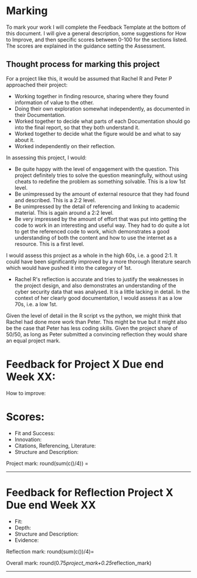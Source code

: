 # Marking

To mark your work I will complete the Feedback Template at the bottom of this document. I will give a general description, some suggestions for How to Improve, and then specific scores between 0-100 for the sections listed. The scores are explained in the guidance setting the Assessment.

## Thought process for marking this project

For a project like this, it would be assumed that Rachel R and Peter P approached their project:

* Working together in finding resource, sharing where they found information of value to the other.
* Doing their own exploration somewhat independently, as documented in their Documentation.
* Worked together to decide what parts of each Documentation should go into the final report, so that they both understand it.
* Worked together to decide what the figure would be and what to say about it.
* Worked independently on their reflection.

In assessing this project, I would:

* Be quite happy with the level of engagement with the question. This project definitely tries to solve the question meaningfully, without using cheats to redefine the problem as something solvable. This is a low 1st level.
* Be unimpressed by the amount of external resource that they had found and described. This is a 2:2 level.
* Be unimpressed by the detail of referencing and linking to academic material. This is again around a 2:2 level.
* Be very impressed by the amount of effort that was put into getting the code to work in an interesting and useful way. They had to do quite a lot to get the referenced code to work, which demonstrates a good understanding of both the content and how to use the internet as a resource. This is a first level.

I would assess this project as a whole in the high 60s, i.e. a good 2:1. It could have been significantly improved by a more thorough literature search which would have pushed it into the category of 1st.

* Rachel R's reflection is accurate and tries to justify the weaknesses in the project design, and also demonstrates an understanding of the cyber security data that was analysed. It is a little lacking in detail. In the context of her clearly good documentation, I would assess it as a low 70s, i.e. a low 1st.

Given the level of detail in the R script vs the python, we might think that Rachel had done more work than Peter. This might be true but it might also be the case that Peter has less coding skills. Given the project share of 50/50, as long as Peter submitted a convincing reflection they would share an equal project mark.

# Feedback for Project X Due end Week XX:

How to improve:

# Scores:

* Fit and Success:
* Innovation:
* Citations, Referencing, Literature:
* Structure and Description:

Project mark: round(sum(c()/4)) =

---

# Feedback for Reflection Project X Due end Week XX

* Fit:
* Depth:
* Structure and Description:
* Evidence:

Reflection mark: round(sum(c())/4)=

Overall mark: round(0.75*project_mark+0.25*reflection_mark)

---
